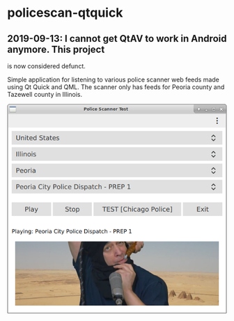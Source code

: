 # policescan-qtquick

## 2019-09-13: I cannot get QtAV to work in Android anymore. This project 
is now considered defunct.

Simple application for listening to various police scanner web feeds made using
Qt Quick and QML. The scanner only has feeds for Peoria county and Tazewell
county in Illinois.

![Police Scan Preview](https://raw.githubusercontent.com/Ryochan7/policescan-qtquick/master/radioapp.png "Police Scan Preview")

